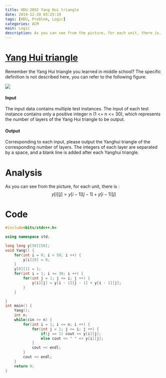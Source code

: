 ```yaml
---
title: HDU-2032 Yang Hui triangle
date: 2019-12-20 03:25:19
tags: [HDU, Problem, Logic]
categories: ACM
main: Logic
description: As you can see from the picture, for each unit, there is...
---
```


# [Yang Hui triangle](http://acm.hdu.edu.cn/showproblem.php?pid=2032)

Remember the Yang Hui triangle you learned in middle school? The specific definition is not described here, you can refer to the following figure:

![](https://encrypted-tbn0.gstatic.com/images?q=tbn:ANd9GcSp8ifUZL3-2LFdhmkXlBN0fqY_EPEwvMV3MtqLqFrn1YbcUIJu&s)

<!--more-->

#### Input

The input data contains multiple test instances. The input of each test instance contains only a positive integer n (1 <= n <= 30), which represents the number of layers of the Yang Hui triangle to be output.

#### Output

Corresponding to each input, please output the Yanghui triangle of the corresponding number of layers. The integers of each layer are separated by a space, and a blank line is added after each Yanghui triangle.

# Analysis

As you can see from the picture, for each unit, there is :
$$
y[i][j] = y[i - 1][j - 1] + y[i - 1][j]
$$

# Code

```c++
#include<bits/stdc++.h>

using namespace std;

long long y[50][50];
void Yang() {
	for(int i = 0; i < 50; i ++) {
		y[i][0] = 0;
	}
	y[0][1] = 1;
	for(int i = 1; i <= 30; i ++) {
		for(int j = 1; j <= i; j ++) {
			y[i][j] = y[i - 1][j - 1] + y[i - 1][j];
		}
	}

}
int main() {
	Yang();
	int n;
	while(cin >> n) {
		for(int i = 1; i <= n; i ++) {
			for(int j = 1; j <= i; j ++) {
				if(j == 1) cout << y[i][j];
				else cout << " " << y[i][j];
			}
			cout << endl;
		}
		cout << endl;
	}
	return 0;
}
```

